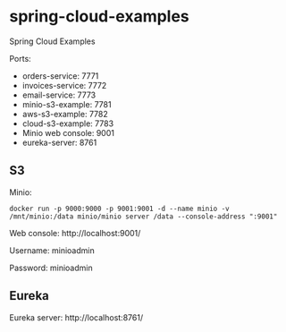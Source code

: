 # spring-cloud-examples

Spring Cloud Examples

Ports:
- orders-service: 7771
- invoices-service: 7772
- email-service: 7773
- minio-s3-example: 7781
- aws-s3-example: 7782
- cloud-s3-example: 7783
- Minio web console: 9001
- eureka-server: 8761

## S3

Minio:

```
docker run -p 9000:9000 -p 9001:9001 -d --name minio -v /mnt/minio:/data minio/minio server /data --console-address ":9001"
```

Web console: http://localhost:9001/

Username: minioadmin

Password: minioadmin

## Eureka

Eureka server: http://localhost:8761/
